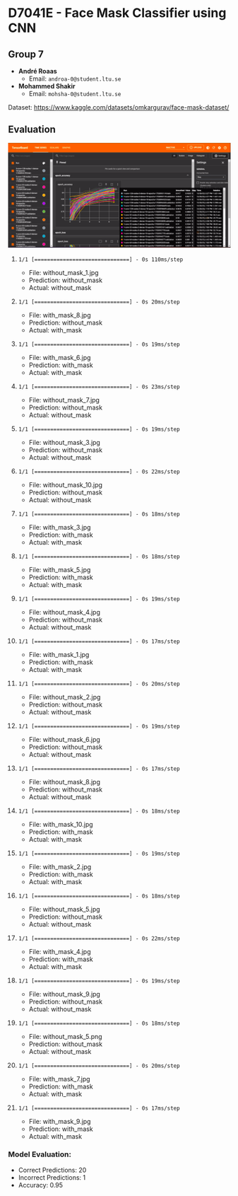 # D7041E - Face Mask Classifier using CNN

## Group 7

- **André Roaas**
  - Email: `androa-0@student.ltu.se`
- **Mohammed Shakir**
  - Email: `mohsha-0@student.ltu.se`

Dataset: https://www.kaggle.com/datasets/omkargurav/face-mask-dataset/

## Evaluation

![ben](image.png)

1. `1/1 [==============================] - 0s 110ms/step`  
   - File: without_mask_1.jpg  
   - Prediction: without_mask  
   - Actual: without_mask

2. `1/1 [==============================] - 0s 20ms/step`  
   - File: with_mask_8.jpg  
   - Prediction: without_mask  
   - Actual: with_mask

3. `1/1 [==============================] - 0s 19ms/step`  
   - File: with_mask_6.jpg  
   - Prediction: with_mask  
   - Actual: with_mask

4. `1/1 [==============================] - 0s 23ms/step`  
   - File: without_mask_7.jpg  
   - Prediction: without_mask  
   - Actual: without_mask

5. `1/1 [==============================] - 0s 19ms/step`  
   - File: without_mask_3.jpg  
   - Prediction: without_mask  
   - Actual: without_mask

6. `1/1 [==============================] - 0s 22ms/step`  
   - File: without_mask_10.jpg  
   - Prediction: without_mask  
   - Actual: without_mask

7. `1/1 [==============================] - 0s 18ms/step`  
   - File: with_mask_3.jpg  
   - Prediction: with_mask  
   - Actual: with_mask

8. `1/1 [==============================] - 0s 18ms/step`  
   - File: with_mask_5.jpg  
   - Prediction: with_mask  
   - Actual: with_mask

9. `1/1 [==============================] - 0s 19ms/step`  
   - File: without_mask_4.jpg  
   - Prediction: without_mask  
   - Actual: without_mask

10. `1/1 [==============================] - 0s 17ms/step`  
    - File: with_mask_1.jpg  
    - Prediction: with_mask  
    - Actual: with_mask

11. `1/1 [==============================] - 0s 20ms/step`  
    - File: without_mask_2.jpg  
    - Prediction: without_mask  
    - Actual: without_mask

12. `1/1 [==============================] - 0s 19ms/step`  
    - File: without_mask_6.jpg  
    - Prediction: without_mask  
    - Actual: without_mask

13. `1/1 [==============================] - 0s 17ms/step`  
    - File: without_mask_8.jpg  
    - Prediction: without_mask  
    - Actual: without_mask

14. `1/1 [==============================] - 0s 18ms/step`  
    - File: with_mask_10.jpg  
    - Prediction: with_mask  
    - Actual: with_mask

15. `1/1 [==============================] - 0s 19ms/step`  
    - File: with_mask_2.jpg  
    - Prediction: with_mask  
    - Actual: with_mask

16. `1/1 [==============================] - 0s 18ms/step`  
    - File: without_mask_5.jpg  
    - Prediction: without_mask  
    - Actual: without_mask

17. `1/1 [==============================] - 0s 22ms/step`  
    - File: with_mask_4.jpg  
    - Prediction: with_mask  
    - Actual: with_mask

18. `1/1 [==============================] - 0s 19ms/step`  
    - File: without_mask_9.jpg  
    - Prediction: without_mask  
    - Actual: without_mask

19. `1/1 [==============================] - 0s 18ms/step`  
    - File: without_mask_5.png  
    - Prediction: without_mask  
    - Actual: without_mask

20. `1/1 [==============================] - 0s 20ms/step`  
    - File: with_mask_7.jpg  
    - Prediction: with_mask  
    - Actual: with_mask

21. `1/1 [==============================] - 0s 17ms/step`  
    - File: with_mask_9.jpg  
    - Prediction: with_mask  
    - Actual: with_mask


### Model Evaluation:
- Correct Predictions: 20
- Incorrect Predictions: 1
- Accuracy: 0.95